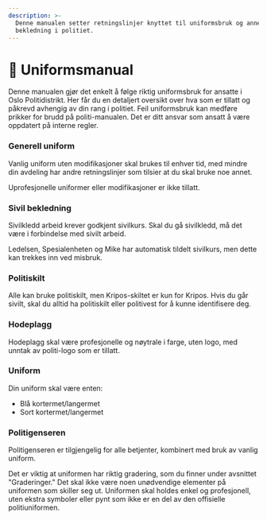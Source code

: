 ```yaml
---
description: >-
  Denne manualen setter retningslinjer knyttet til uniformsbruk og annen
  bekledning i politiet.
---
```


# 👔 Uniformsmanual

Denne manualen gjør det enkelt å følge riktig uniformsbruk for ansatte i Oslo Politidistrikt. Her får du en detaljert oversikt over hva som er tillatt og påkrevd avhengig av din rang i politiet. Feil uniformsbruk kan medføre prikker for brudd på politi-manualen. Det er ditt ansvar som ansatt å være oppdatert på interne regler.

### Generell uniform

Vanlig uniform uten modifikasjoner skal brukes til enhver tid, med mindre din avdeling har andre retningslinjer som tilsier at du skal bruke noe annet.

Uprofesjonelle uniformer eller modifikasjoner er ikke tillatt.

### Sivil bekledning

Sivilkledd arbeid krever godkjent sivilkurs. Skal du gå sivilkledd, må det være i forbindelse med sivilt arbeid.&#x20;

Ledelsen, Spesialenheten og Mike har automatisk tildelt sivilkurs, men dette kan trekkes inn ved misbruk.

### Politiskilt

Alle kan bruke politiskilt, men Kripos-skiltet er kun for Kripos. Hvis du går sivilt, skal du alltid ha politiskilt eller politivest for å kunne identifisere deg.

### Hodeplagg

Hodeplagg skal være profesjonelle og nøytrale i farge, uten logo, med unntak av politi-logo som er tillatt.

### Uniform

Din uniform skal være enten:

* Blå kortermet/langermet
* Sort kortermet/langermet

### Politigenseren

Politigenseren er tilgjengelig for alle betjenter, kombinert med bruk av vanlig uniform.



Det er viktig at uniformen har riktig gradering, som du finner under avsnittet "Graderinger." Det skal ikke være noen unødvendige elementer på uniformen som skiller seg ut. Uniformen skal holdes enkel og profesjonell, uten ekstra symboler eller pynt som ikke er en del av den offisielle politiuniformen.
